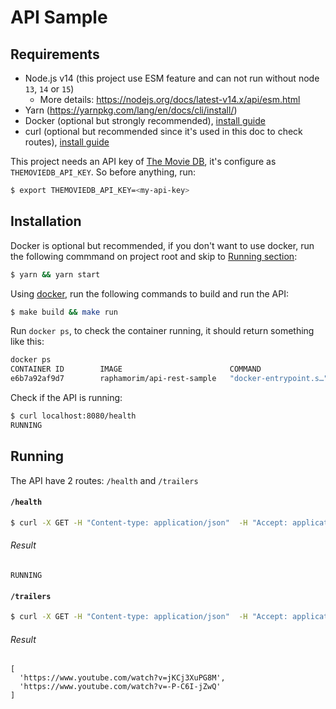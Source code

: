 # API Sample

## Requirements

- Node.js v14 (this project use ESM feature and can not run without node `13`, `14` or `15`)
	- More details: https://nodejs.org/docs/latest-v14.x/api/esm.html
- Yarn (https://yarnpkg.com/lang/en/docs/cli/install/)
- Docker (optional but strongly recommended), [install guide](https://docs.docker.com/get-docker/)
- curl (optional but recommended since it's used in this doc to check routes), [install guide](https://curl.haxx.se/download.html)

This project needs an API key of [The Movie DB](https://www.themoviedb.org/), it's configure as `THEMOVIEDB_API_KEY`. So before anything, run:

```zsh
$ export THEMOVIEDB_API_KEY=<my-api-key>
```

## Installation

Docker is optional but recommended, if you don't want to use docker, run the following commmand on project root and skip to [Running section](#Running):

```zsh
$ yarn && yarn start
```

Using [docker](https://docs.docker.com/), run the following commands to build and run the API:

```zsh
$ make build && make run
```

Run `docker ps`, to check the container running, it should return something like this:

```zsh
docker ps
CONTAINER ID        IMAGE                        COMMAND                  CREATED             STATUS              PORTS                    NAMES
e6b7a92af9d7        raphamorim/api-rest-sample   "docker-entrypoint.s…"   9 seconds ago       Up 8 seconds        0.0.0.0:8000->8080/tcp   happy_buck
```

Check if the API is running:

```zsh
$ curl localhost:8080/health
RUNNING
```

## Running

The API have 2 routes: `/health` and `/trailers`

#### `/health`

```zsh
$ curl -X GET -H "Content-type: application/json"  -H "Accept: application/json" -d '{"url":"https://content.viaplay.se/pc-se/film/bad-boys-for-life-2020"}' "http://localhost:8080/health"
```

###### Result

```
RUNNING
```

#### `/trailers`

```zsh
$ curl -X GET -H "Content-type: application/json"  -H "Accept: application/json" -d '{"url":"https://content.viaplay.se/pc-se/film/bad-boys-for-life-2020"}' "http://localhost:8080/trailers"
```

###### Result

```
[
  'https://www.youtube.com/watch?v=jKCj3XuPG8M',
  'https://www.youtube.com/watch?v=-P-C6I-jZwQ'
]
```